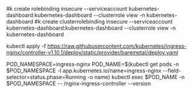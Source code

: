 #k create rolebinding insecure --serviceaccount kubernetes-dashboard:kubernetes-dashboard --clusterrole view -n kubernetes-dashboard
#k create clusterrolebinding insecure --serviceaccount kubernetes-dashboard:kubernetes-dashboard --clusterrole view -n kubernetes-dashboard

kubectl apply -f https://raw.githubusercontent.com/kubernetes/ingress-nginx/controller-v1.10.1/deploy/static/provider/baremetal/deploy.yaml

POD_NAMESPACE=ingress-nginx
POD_NAME=$(kubectl get pods -n $POD_NAMESPACE -l app.kubernetes.io/name=ingress-nginx --field-selector=status.phase=Running -o name)
kubectl exec $POD_NAME -n $POD_NAMESPACE -- /nginx-ingress-controller --version


